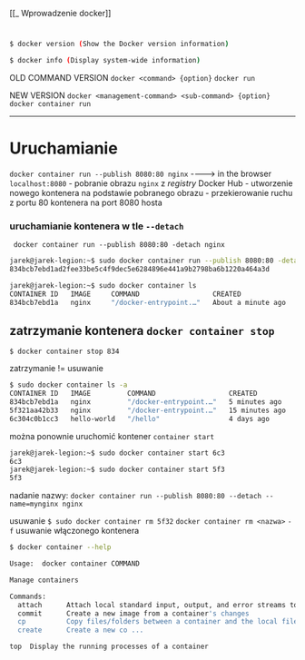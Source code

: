 [[_ Wprowadzenie docker]]

# 
```bash
$ docker version (Show the Docker version information)

$ docker info (Display system-wide information)

```

OLD COMMAND VERSION
`docker <command> {option}`
`docker run`


NEW VERSION
`docker <management-command> <sub-command> {option}`
`docker container run`

-----------
# Uruchamianie

`docker container run --publish 8080:80 nginx`
----> in the browser `localhost:8080`
	- pobranie obrazu `nginx` z *registry* Docker Hub
	- utworzenie nowego kontenera na podstawie pobranego obrazu
	- przekierowanie ruchu z portu 80 kontenera na port 8080 hosta

### uruchamianie kontenera w tle `--detach`
` docker container run --publish 8080:80 -detach nginx`

```bash
jarek@jarek-legion:~$ sudo docker container run --publish 8080:80 -detach nginx
834bcb7ebd1ad2fee33be5c4f9dec5e6284896e441a9b2798ba6b1220a464a3d

jarek@jarek-legion:~$ sudo docker container ls
CONTAINER ID   IMAGE     COMMAND                  CREATED              STATUS              PORTS                                   NAMES
834bcb7ebd1a   nginx     "/docker-entrypoint.…"   About a minute ago   Up About a minute   0.0.0.0:8080->80/tcp, :::8080->80/tcp   naughty_dubinsky

```

## zatrzymanie kontenera `docker container stop`

`$ docker container stop 834`

zatrzymanie != usuwanie
```bash
$ sudo docker container ls -a
CONTAINER ID   IMAGE         COMMAND                  CREATED          STATUS                          PORTS     NAMES
834bcb7ebd1a   nginx         "/docker-entrypoint.…"   5 minutes ago    Exited (0) About a minute ago             naughty_dubinsky
5f321aa42b33   nginx         "/docker-entrypoint.…"   15 minutes ago   Exited (0) 12 minutes ago                 trusting_goldberg
6c304c0b1cc3   hello-world   "/hello"                 4 days ago       Exited (0) 4 days ago                     boring_wright

```

można ponownie uruchomić kontener `container start`
```bash
jarek@jarek-legion:~$ sudo docker container start 6c3
6c3
jarek@jarek-legion:~$ sudo docker container start 5f3
5f3
```

nadanie nazwy:
`docker container run --publish 8080:80 --detach --name=mynginx nginx`

usuwanie
`$ sudo docker container rm 5f32`
`docker container rm <nazwa>`
`-f` usuwanie włączonego kontenera 

```bash
$ docker container --help

Usage:  docker container COMMAND

Manage containers

Commands:
  attach      Attach local standard input, output, and error streams to a running container
  commit      Create a new image from a container's changes
  cp          Copy files/folders between a container and the local filesystem
  create      Create a new co ...
```

`top  Display the running processes of a container`






